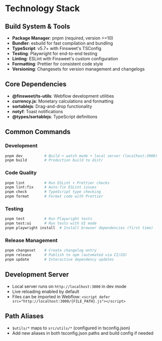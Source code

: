 # Technology Stack

## Build System & Tools

- **Package Manager**: pnpm (required, version >=10)
- **Bundler**: esbuild for fast compilation and bundling
- **TypeScript**: v5.7+ with Finsweet's TSConfig
- **Testing**: Playwright for end-to-end testing
- **Linting**: ESLint with Finsweet's custom configuration
- **Formatting**: Prettier for consistent code style
- **Versioning**: Changesets for version management and changelogs

## Core Dependencies

- **@finsweet/ts-utils**: Webflow development utilities
- **currency.js**: Monetary calculations and formatting
- **sortablejs**: Drag-and-drop functionality
- **notyf**: Toast notifications
- **@types/sortablejs**: TypeScript definitions

## Common Commands

### Development

```bash
pnpm dev          # Build + watch mode + local server (localhost:3000)
pnpm build        # Production build to dist/
```

### Code Quality

```bash
pnpm lint         # Run ESLint + Prettier checks
pnpm lint:fix     # Auto-fix ESLint issues
pnpm check        # TypeScript type checking
pnpm format       # Format code with Prettier
```

### Testing

```bash
pnpm test         # Run Playwright tests
pnpm test:ui      # Run tests with UI mode
pnpm playwright install  # Install browser dependencies (first time)
```

### Release Management

```bash
pnpm changeset    # Create changelog entry
pnpm release      # Publish to npm (automated via CI/CD)
pnpm update       # Interactive dependency updates
```

## Development Server

- Local server runs on `http://localhost:3000` in dev mode
- Live reloading enabled by default
- Files can be imported in Webflow: `<script defer src="http://localhost:3000/{FILE_PATH}.js"></script>`

## Path Aliases

- `$utils/*` maps to `src/utils/*` (configured in tsconfig.json)
- Add new aliases in both tsconfig.json paths and build config if needed
